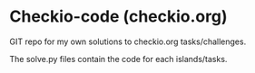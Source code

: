 # Checkio-code (checkio.org)
GIT repo for my own solutions to checkio.org tasks/challenges.

The solve.py files contain the code for each islands/tasks.
